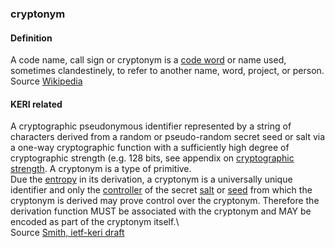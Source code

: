### cryptonym

<h4>Definition</h4><p>A code name, call sign or cryptonym is a <a href="https://en.wikipedia.org/wiki/Code_word_(figure_of_speech)">code word</a> or name used, sometimes clandestinely, to refer to another name, word, project, or person.<br>Source <a href="https://en.wikipedia.org/wiki/Code_name">Wikipedia</a></p><h4>KERI related</h4><p>A cryptographic pseudonymous identifier represented by a string of characters derived from a random or pseudo-random secret seed or salt via a one-way cryptographic function with a sufficiently high degree of cryptographic strength (e.g. 128 bits, see appendix on <a href="cryptographic-strength">cryptographic strength</a>. A cryptonym is a type of primitive.<br>Due the <a href="entropy">entropy</a> in its derivation, a cryptonym is a universally unique identifier and only the <a href="controller">controller</a> of the secret <a href="salt">salt</a> or <a href="seed">seed</a> from which the cryptonym is derived may prove control over the cryptonym. Therefore the derivation function MUST be associated with the cryptonym and MAY be encoded as part of the cryptonym itself.\<br>Source <a href="https://github.com/WebOfTrust/ietf-keri/blob/main/draft-ssmith-keri.md">Smith, ietf-keri draft</a></p>